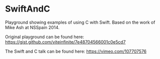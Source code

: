 # SwiftAndC
Playground showing examples of using C with Swift. Based on the work of Mike Ash at NSSpain 2014.

Original playground can be found here:
    https://gist.github.com/viteinfinite/7e48704566001c0e5cd7
    
The Swift and C talk can be found here:
    https://vimeo.com/107707576
